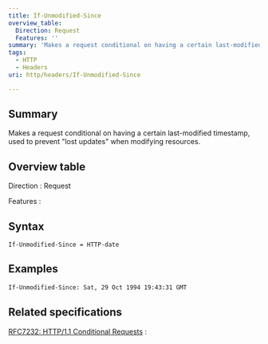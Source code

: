 ```yaml
---
title: If-Unmodified-Since
overview_table:
  Direction: Request
  Features: ''
summary: 'Makes a request conditional on having a certain last-modified timestamp, used to prevent &quot;lost updates&quot; when modifying resources.'
tags:
  - HTTP
  - Headers
uri: http/headers/If-Unmodified-Since

---
```

## <span>Summary</span>

Makes a request conditional on having a certain last-modified timestamp, used to prevent &quot;lost updates&quot; when modifying resources.

## <span>Overview table</span>

Direction
:   Request

Features
:

## <span>Syntax</span>

    If-Unmodified-Since = HTTP-date

## <span>Examples</span>

``` html
If-Unmodified-Since: Sat, 29 Oct 1994 19:43:31 GMT
```

## <span>Related specifications</span>

[RFC7232: HTTP/1.1 Conditional Requests](http://tools.ietf.org/html/rfc7232#section-3.4)
:

